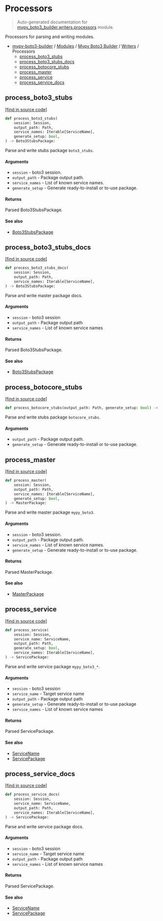 # Processors

> Auto-generated documentation for [mypy_boto3_builder.writers.processors](https://github.com/vemel/mypy_boto3_builder/blob/master/mypy_boto3_builder/writers/processors.py) module.

Processors for parsing and writing modules.

- [mypy-boto3-builder](../../README.md#mypy_boto3_builder) / [Modules](../../MODULES.md#mypy-boto3-builder-modules) / [Mypy Boto3 Builder](../index.md#mypy-boto3-builder) / [Writers](index.md#writers) / Processors
    - [process_boto3_stubs](#process_boto3_stubs)
    - [process_boto3_stubs_docs](#process_boto3_stubs_docs)
    - [process_botocore_stubs](#process_botocore_stubs)
    - [process_master](#process_master)
    - [process_service](#process_service)
    - [process_service_docs](#process_service_docs)

## process_boto3_stubs

[[find in source code]](https://github.com/vemel/mypy_boto3_builder/blob/master/mypy_boto3_builder/writers/processors.py#L27)

```python
def process_boto3_stubs(
    session: Session,
    output_path: Path,
    service_names: Iterable[ServiceName],
    generate_setup: bool,
) -> Boto3StubsPackage:
```

Parse and write stubs package `boto3_stubs`.

#### Arguments

- `session` - boto3 session.
- `output_path` - Package output path.
- `service_names` - List of known service names.
- `generate_setup` - Generate ready-to-install or to-use package.

#### Returns

Parsed Boto3StubsPackage.

#### See also

- [Boto3StubsPackage](../structures/boto3_stubs_package.md#boto3stubspackage)

## process_boto3_stubs_docs

[[find in source code]](https://github.com/vemel/mypy_boto3_builder/blob/master/mypy_boto3_builder/writers/processors.py#L160)

```python
def process_boto3_stubs_docs(
    session: Session,
    output_path: Path,
    service_names: Iterable[ServiceName],
) -> Boto3StubsPackage:
```

Parse and write master package docs.

#### Arguments

- `session` - boto3 session
- `output_path` - Package output path
- `service_names` - List of known service names

#### Returns

Parsed Boto3StubsPackage.

#### See also

- [Boto3StubsPackage](../structures/boto3_stubs_package.md#boto3stubspackage)

## process_botocore_stubs

[[find in source code]](https://github.com/vemel/mypy_boto3_builder/blob/master/mypy_boto3_builder/writers/processors.py#L54)

```python
def process_botocore_stubs(output_path: Path, generate_setup: bool) -> None:
```

Parse and write stubs package `botocore_stubs`.

#### Arguments

- `output_path` - Package output path.
- `generate_setup` - Generate ready-to-install or to-use package.

## process_master

[[find in source code]](https://github.com/vemel/mypy_boto3_builder/blob/master/mypy_boto3_builder/writers/processors.py#L71)

```python
def process_master(
    session: Session,
    output_path: Path,
    service_names: Iterable[ServiceName],
    generate_setup: bool,
) -> MasterPackage:
```

Parse and write master package `mypy_boto3`.

#### Arguments

- `session` - boto3 session.
- `output_path` - Package output path.
- `service_names` - List of known service names.
- `generate_setup` - Generate ready-to-install or to-use package.

#### Returns

Parsed MasterPackage.

#### See also

- [MasterPackage](../structures/master_package.md#masterpackage)

## process_service

[[find in source code]](https://github.com/vemel/mypy_boto3_builder/blob/master/mypy_boto3_builder/writers/processors.py#L98)

```python
def process_service(
    session: Session,
    service_name: ServiceName,
    output_path: Path,
    generate_setup: bool,
    service_names: Iterable[ServiceName],
) -> ServicePackage:
```

Parse and write service package `mypy_boto3_*`.

#### Arguments

- `session` - boto3 session
- `service_name` - Target service name
- `output_path` - Package output path
- `generate_setup` - Generate ready-to-install or to-use package
- `service_names` - List of known service names

#### Returns

Parsed ServicePackage.

#### See also

- [ServiceName](../service_name.md#servicename)
- [ServicePackage](../structures/service_package.md#servicepackage)

## process_service_docs

[[find in source code]](https://github.com/vemel/mypy_boto3_builder/blob/master/mypy_boto3_builder/writers/processors.py#L131)

```python
def process_service_docs(
    session: Session,
    service_name: ServiceName,
    output_path: Path,
    service_names: Iterable[ServiceName],
) -> ServicePackage:
```

Parse and write service package docs.

#### Arguments

- `session` - boto3 session
- `service_name` - Target service name
- `output_path` - Package output path
- `service_names` - List of known service names

#### Returns

Parsed ServicePackage.

#### See also

- [ServiceName](../service_name.md#servicename)
- [ServicePackage](../structures/service_package.md#servicepackage)
